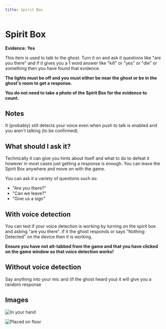 ```yaml
---
title: Spirit Box
---
```


# Spirit Box

**Evidence: Yes**

This item is used to talk to the ghost. Turn it on and ask it questions like "are you there" and if it gives you a 1 word answer like "kill" or "yes" or "die" or something then you have found that evidence.

**The lights must be off and you must either be near the ghost or be in the ghost's room to get a response.**

**You do not need to take a photo of the Spirit Box for the evidence to count.**

## Notes

It (probably) still detects your voice even when push to talk is enabled and you aren't talking (to be confirmed).

## What should I ask it?

Technically it can give you hints about itself and what to do to defeat it however in most cases just getting a response is enough. You can leave the Spirit Box anywhere and move on with the game.

You can ask it a variety of questions such as:

- "Are you there?"
- "Can we leave?"
- "Give us a sign"

## With voice detection

You can test if your voice detection is working by turning on the spirit box and asking "are you there". If it the ghost responds or says "Nothing Detected" on the device then it is working.

**Ensure you have not alt-tabbed from the game and that you have clicked on the game window so that voice detection works!**

## Without voice detection

Say anything into your mic and (if the ghost heard you) it will give you a random response

## Images

![In your hand](./spirit_box_in_hand.png)

![Placed on floor](./spirit_box_placed.png)

